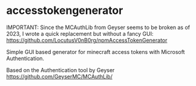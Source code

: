 # accesstokengenerator

IMPORTANT: Since the MCAuthLib from Geyser seems to be broken as of 2023, I wrote a quick replacement but without a fancy GUI:
https://github.com/LocutusV0nB0rg/npmAccessTokenGenerator

Simple GUI based generator for minecraft access tokens with Microsoft Authentication.

Based on the Authentication tool by Geyser https://github.com/GeyserMC/MCAuthLib/
